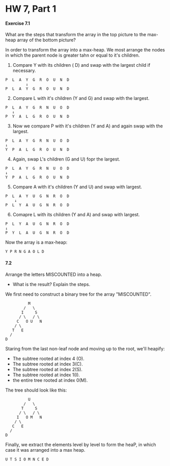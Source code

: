 # HW 7, Part 1

#### Exercise 7.1

What are the steps that transform the array in the top picture to the max-heap array of the
bottom picture?

In order to transform the array into a max-heap. We most arrange the nodes in which the parent node is greater tahn or equal to it's children.

1. Compare Y with its children ( D) and swap with the largest child if necessary.

```
P  L  A  Y  G  R  O  U  N  D
         ↓
P  L  A  Y  G  R  O  U  N  D
```

2. Compare L with it's children (Y and G) and swap with the largest.

```
P  L  A  Y  G  R  N  U  O  D
   ↓
P  Y  A  L  G  R  O  U  N  D
```

3. Now we compare P with it's children (Y and A)
   and again swap with the largest.

```
P  L  A  Y  G  R  N  U  O  D
↓
Y  P  A  L  G  R  O  U  N  D
```

4. Again, swap L's children (G and U) fopr the largest.

```
P  L  A  Y  G  R  N  U  O  D
↓
Y  P  A  L  G  R  O  U  N  D
```

5. Compare A with it's children (Y and U) and swap with largest.

```
P  L  A  Y  U  G  N  R  O  D
    ↓
P  L  Y  A  U  G  N  R  O  D
```

6. Comapre L with its children (Y and A) and swap with largest.

```
P  L  Y  A  U  G  N  R  O  D
↓
P  Y  L  A  U  G  N  R  O  D
```

Now the array is a max-heap:

```
Y P R N G A O L D
```

#### 7.2

Arrange the letters MISCOUNTED into a heap.

- What is the result? Explain the steps.

We first need to construct a binary tree for the array "MISCOUNTED".

```
          M
        /   \
       I     S
      / \   / \
     C   O U   N
    / \
   T   E
  /
D
```

Staring from the last non-leaf node and moving up to the root, we'll heapify:

- The subtree rooted at index 4 (O).
- The subtree rooted at index 3(C).
- The subtree rooted at index 2(S).
- The subtree rooted at index 1(I).
- the entire tree rooted at index 0(M).

The tree should look like this:

```
          U
        /   \
       T     S
      / \   / \
     I   O M   N
    / \
   C   E
  /
D
```

Finally, we extract the elements level by level to form the heaP, in which case it was arranged into a max heap.

```
U T S I O M N C E D
```
